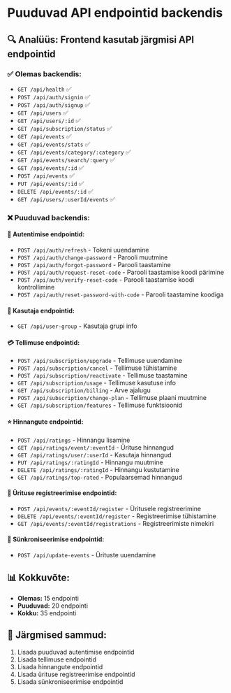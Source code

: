# Puuduvad API endpointid backendis

## 🔍 Analüüs: Frontend kasutab järgmisi API endpointid

### ✅ Olemas backendis:
- `GET /api/health` ✅
- `POST /api/auth/signin` ✅
- `POST /api/auth/signup` ✅
- `GET /api/users` ✅
- `GET /api/users/:id` ✅
- `GET /api/subscription/status` ✅
- `GET /api/events` ✅
- `GET /api/events/stats` ✅
- `GET /api/events/category/:category` ✅
- `GET /api/events/search/:query` ✅
- `GET /api/events/:id` ✅
- `POST /api/events` ✅
- `PUT /api/events/:id` ✅
- `DELETE /api/events/:id` ✅
- `GET /api/users/:userId/events` ✅

### ❌ Puuduvad backendis:

#### 🔐 Autentimise endpointid:
- `POST /api/auth/refresh` - Tokeni uuendamine
- `POST /api/auth/change-password` - Parooli muutmine
- `POST /api/auth/forgot-password` - Parooli taastamine
- `POST /api/auth/request-reset-code` - Parooli taastamise koodi pärimine
- `POST /api/auth/verify-reset-code` - Parooli taastamise koodi kontrollimine
- `POST /api/auth/reset-password-with-code` - Parooli taastamine koodiga

#### 👥 Kasutaja endpointid:
- `GET /api/user-group` - Kasutaja grupi info

#### 💳 Tellimuse endpointid:
- `POST /api/subscription/upgrade` - Tellimuse uuendamine
- `POST /api/subscription/cancel` - Tellimuse tühistamine
- `POST /api/subscription/reactivate` - Tellimuse taastamine
- `GET /api/subscription/usage` - Tellimuse kasutuse info
- `GET /api/subscription/billing` - Arve ajalugu
- `POST /api/subscription/change-plan` - Tellimuse plaani muutmine
- `GET /api/subscription/features` - Tellimuse funktsioonid

#### ⭐ Hinnangute endpointid:
- `POST /api/ratings` - Hinnangu lisamine
- `GET /api/ratings/event/:eventId` - Ürituse hinnangud
- `GET /api/ratings/user/:userId` - Kasutaja hinnangud
- `PUT /api/ratings/:ratingId` - Hinnangu muutmine
- `DELETE /api/ratings/:ratingId` - Hinnangu kustutamine
- `GET /api/ratings/top-rated` - Populaarsemad hinnangud

#### 🎫 Ürituse registreerimise endpointid:
- `POST /api/events/:eventId/register` - Üritusele registreerimine
- `DELETE /api/events/:eventId/register` - Registreerimise tühistamine
- `GET /api/events/:eventId/registrations` - Registreerimiste nimekiri

#### 🔄 Sünkroniseerimise endpointid:
- `POST /api/update-events` - Ürituste uuendamine

## 📊 Kokkuvõte:
- **Olemas:** 15 endpointi
- **Puuduvad:** 20 endpointi
- **Kokku:** 35 endpointi

## 🚀 Järgmised sammud:
1. Lisada puuduvad autentimise endpointid
2. Lisada tellimuse endpointid
3. Lisada hinnangute endpointid
4. Lisada ürituse registreerimise endpointid
5. Lisada sünkroniseerimise endpointid
